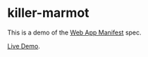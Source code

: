 # killer-marmot

This is a demo of the [Web App Manifest](https://w3c.github.io/manifest) spec.

[Live Demo](https://killer-marmot.appspot.com).
